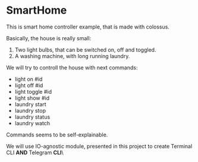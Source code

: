 # SmartHome

This is smart home controller example, that is made with colossus.

Basically, the house is really small:

1. Two light bulbs, that can be switched on, off and toggled.
2. A washing machine, with long running laundry.

We will try to controll the house with next commands:

* light on #id
* light off #id
* light toggle #id
* light show #id
* laundry start
* laundry stop
* laundry status
* laundry watch

Commands seems to be self-explainable.

We will use IO-agnostic module, presented in this project to create Terminal CLI **AND** Telegram **CLI**\
